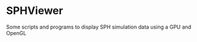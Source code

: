 SPHViewer
=========

Some scripts and programs to display SPH simulation data using a GPU and OpenGL
